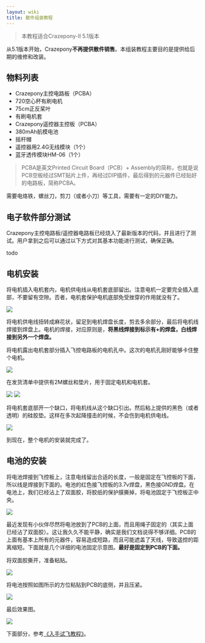 ```yaml
---
layout: wiki
title: 散件组装教程
---
```


> 本教程适合Crazepony-II 5.1版本

从5.1版本开始，Crazepony**不再提供散件销售**。本组装教程主要目的是提供给后期的维修和改装。

## 物料列表

* Crazepony主控电路板（PCBA）
* 720空心杯有刷电机
* 75cm正反桨叶
* 有刷电机套
* Crazepony遥控器主控板（PCBA）
* 380mAh航模电池
* 摇杆帽
* 遥控器用2.4G无线模块（1个）
* 蓝牙透传模块HM-06（1个）

> PCBA是英文Printed Circuit Board（PCB）+ Assembly的简称，也就是说PCB空板经过SMT贴片上件，再经过DIP插件，最后得到的元器件已经贴好的电路板，简称PCBA。

需要电烙铁，螺丝刀，剪刀（或者小刀）等工具，需要有一定的DIY能力。

## 电子软件部分测试
Crazepony主控电路板/遥控器电路板已经烧入了最新版本的代码，并且进行了测试。用户拿到之后可以通过以下方式对其基本功能进行测试，确保正确。

todo

## 电机安装
将电机插入电机套内，电机供电线从电机套底部留出。注意电机一定要完全插入底部，不要留有空隙。否者，电机套保护电机底部免受挫穿的作用就没有了。

![](/assets/img/assemble-5-0-1.jpg)

将电机供电线扭转成麻花状，留足到电机焊盘长度，剪去多余部分，最后将电机线焊接到焊盘上。电机的焊接，对应原则是，**将黑线焊接到标示有+的焊盘，白线焊接到另外一个焊盘。**

将电机露出电机套部分插入飞控电路板的电机孔中。这次的电机孔刚好能够卡住整个电机。

![](/assets/img/assemble-5-0-2.jpg)

在发货清单中提供有2M螺丝和垫片，用于固定电机和电机套。

![](/assets/img/assemble-5-1-0.jpg)
![](/assets/img/assemble-5-1-1.jpg)

将电机套底部开一个缺口，将电机线从这个缺口引出。然后粘上提供的黑色（或者透明）的硅胶垫。这样在多次起降撞击的时候，不会伤到电机供电线。

![](/assets/img/assemble-3.jpg)

到现在，整个电机的安装就完成了。

## 电池的安装
将电池焊接到飞控板上，注意电线留出合适的长度，一般是固定在飞控板的下面，所以线是焊接到下面的。电池的红色接飞控板的3.7v焊盘，黑色接GND焊盘。在电池上，我们已经沾上了双面胶，将胶纸的保护膜撕掉，将电池固定于飞控板正中央。

![](/assets/img/assemble-10.jpg)

最近发现有小伙伴尽然将电池放到了PCB的上面，而且用绳子固定的（其实上面已经沾了双面胶）。这让我久久不能平静，确实是我们文档说得不够详细。PCB的上面有基本上所有的元器件，容易造成短路，而且可能遮盖了天线，导致遥控的距离缩短。下面就是几个详细的电池固定示意图。**最好是固定到PCB的下面。**

将双面胶撕开，准备粘贴。

![](/assets/img/assemble-12.jpg)

将电池按照如图所示的方位粘贴到PCB的底侧，并且压紧。

![](/assets/img/assemble-13.jpg)

最后效果图。

![](/assets/img/assemble-11.jpg)

下面部分，参考[《入手试飞教程》](./user-guide.html)。
